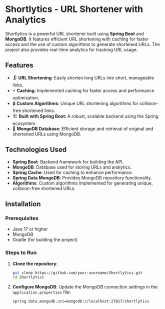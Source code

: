 # Shortlytics - URL Shortener with Analytics

Shortlytics is a powerful URL shortener built using **Spring Boot** and **MongoDB**. It features efficient URL shortening with caching for faster access and the use of custom algorithms to generate shortened URLs. The project also provides real-time analytics for tracking URL usage.

## Features

- 🗜️ **URL Shortening**: Easily shorten long URLs into short, manageable links.
- ⚡ **Caching**: Implemented caching for faster access and performance optimization.
- 🔒 **Custom Algorithms**: Unique URL shortening algorithms for collision-free shortened links.
- 🏗️ **Built with Spring Boot**: A robust, scalable backend using the Spring ecosystem.
- 💽 **MongoDB Database**: Efficient storage and retrieval of original and shortened URLs using MongoDB.

## Technologies Used

- **Spring Boot**: Backend framework for building the API.
- **MongoDB**: Database used for storing URLs and analytics.
- **Spring Cache**: Used for caching to enhance performance.
- **Spring Data MongoDB**: Provides MongoDB repository functionality.
- **Algorithms**: Custom algorithms implemented for generating unique, collision-free shortened URLs.

## Installation

### Prerequisites

- Java 17 or higher
- MongoDB
- Gradle (for building the project)

### Steps to Run

1. **Clone the repository**:
    ```bash
    git clone https://github.com/your-username/Shortlytics.git
    cd Shortlytics
    ```

2. **Configure MongoDB**: 
   Update the MongoDB connection settings in the `application.properties` file:
   ```properties
   spring.data.mongodb.uri=mongodb://localhost:27017/shortlytics
